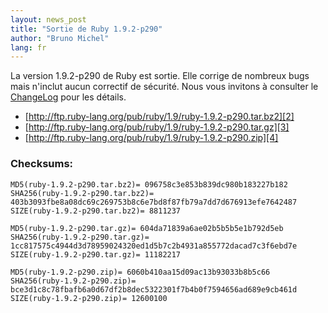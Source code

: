 ```yaml
---
layout: news_post
title: "Sortie de Ruby 1.9.2-p290"
author: "Bruno Michel"
lang: fr
---
```


La version 1.9.2-p290 de Ruby est sortie. Elle corrige de nombreux bugs
mais n\'inclut aucun correctif de sécurité. Nous vous invitons à
consulter le [ChangeLog][1] pour les détails.

* [http://ftp.ruby-lang.org/pub/ruby/1.9/ruby-1.9.2-p290.tar.bz2][2]
* [http://ftp.ruby-lang.org/pub/ruby/1.9/ruby-1.9.2-p290.tar.gz][3]
* [http://ftp.ruby-lang.org/pub/ruby/1.9/ruby-1.9.2-p290.zip][4]

### Checksums:

    MD5(ruby-1.9.2-p290.tar.bz2)= 096758c3e853b839dc980b183227b182
    SHA256(ruby-1.9.2-p290.tar.bz2)= 403b3093fbe8a08dc69c269753b8c6e7bd8f87fb79a7dd7d676913efe7642487
    SIZE(ruby-1.9.2-p290.tar.bz2)= 8811237

    MD5(ruby-1.9.2-p290.tar.gz)= 604da71839a6ae02b5b5b5e1b792d5eb
    SHA256(ruby-1.9.2-p290.tar.gz)= 1cc817575c4944d3d78959024320ed1d5b7c2b4931a855772dacad7c3f6ebd7e
    SIZE(ruby-1.9.2-p290.tar.gz)= 11182217

    MD5(ruby-1.9.2-p290.zip)= 6060b410aa15d09ac13b93033b8b5c66
    SHA256(ruby-1.9.2-p290.zip)= bce3d1c8c78fbafb6a0d67df2b8dec5322301f7b4b0f7594656ad689e9cb461d
    SIZE(ruby-1.9.2-p290.zip)= 12600100



[1]: http://svn.ruby-lang.org/repos/ruby/tags/v1_9_2_290/ChangeLog
[2]: http://ftp.ruby-lang.org/pub/ruby/1.9/ruby-1.9.2-p290.tar.bz2
[3]: http://ftp.ruby-lang.org/pub/ruby/1.9/ruby-1.9.2-p290.tar.gz
[4]: http://ftp.ruby-lang.org/pub/ruby/1.9/ruby-1.9.2-p290.zip
